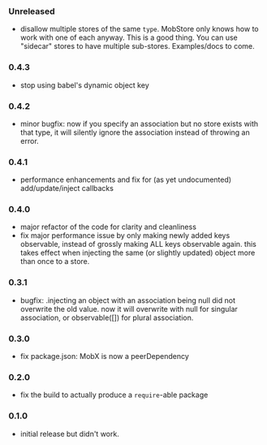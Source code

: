 ### Unreleased

- disallow multiple stores of the same `type`. MobStore only knows how to work with one of each anyway. This is a good thing. You can use "sidecar" stores to have multiple sub-stores. Examples/docs to come.

### 0.4.3

- stop using babel's dynamic object key

### 0.4.2

- minor bugfix: now if you specify an association but no store exists with that type, it will silently ignore the association instead of throwing an error.

### 0.4.1

- performance enhancements and fix for (as yet undocumented) add/update/inject callbacks

### 0.4.0

- major refactor of the code for clarity and cleanliness
- fix major performance issue by only making newly added keys observable, instead of grossly making ALL keys observable again. this takes effect when injecting the same (or slightly updated) object more than once to a store.

### 0.3.1

- bugfix: .injecting an object with an association being null did not overwrite the old value. now it will overwrite with null for singular association, or observable([]) for plural association.

### 0.3.0

- fix package.json: MobX is now a peerDependency

### 0.2.0

- fix the build to actually produce a `require`-able package

### 0.1.0

- initial release but didn't work.
